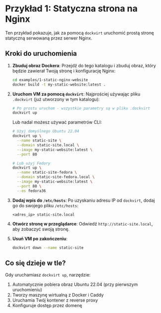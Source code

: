 # Przykład 1: Statyczna strona na Nginx

Ten przykład pokazuje, jak za pomocą `dockvirt` uruchomić prostą stronę statyczną serwowaną przez serwer Nginx.

## Kroki do uruchomienia

1.  **Zbuduj obraz Dockera**:
    Przejdź do tego katalogu i zbuduj obraz, który będzie zawierał Twoją stronę i konfigurację Nginx:
    ```bash
    cd examples/1-static-nginx-website
    docker build -t my-static-website:latest .
    ```

2.  **Uruchom VM za pomocą `dockvirt`**:
    Najprościej używając pliku `.dockvirt` (już utworzony w tym katalogu):

    ```bash
    # Po prostu uruchom - wszystkie parametry są w pliku .dockvirt
    dockvirt up
    ```

    Lub nadal możesz używać parametrów CLI:
    ```bash
    # Użyj domyślnego Ubuntu 22.04
    dockvirt up \
      --name static-site \
      --domain static-site.local \
      --image my-static-website:latest \
      --port 80

    # Lub użyj Fedory
    dockvirt up \
      --name static-site-fedora \
      --domain static-site-fedora.local \
      --image my-static-website:latest \
      --port 80 \
      --os fedora36
    ```

3.  **Dodaj wpis do `/etc/hosts`**:
    Po uzyskaniu adresu IP od `dockvirt`, dodaj go do swojego pliku `/etc/hosts`:
    ```
    <adres_ip> static-site.local
    ```

4.  **Otwórz stronę w przeglądarce**:
    Odwiedź `http://static-site.local`, aby zobaczyć swoją stronę.

5.  **Usuń VM po zakończeniu**:
    ```bash
    dockvirt down --name static-site
    ```

## Co się dzieje w tle?

Gdy uruchamiasz `dockvirt up`, narzędzie:
1. Automatycznie pobiera obraz Ubuntu 22.04 (przy pierwszym uruchomieniu)
2. Tworzy maszynę wirtualną z Docker i Caddy
3. Uruchamia Twój kontener z reverse proxy
4. Konfiguruje dostęp przez domenę

